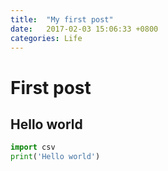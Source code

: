 ```yaml
---
title:  "My first post"
date:   2017-02-03 15:06:33 +0800
categories: Life
---
```

# First post

## Hello world
```python
import csv
print('Hello world')
```
